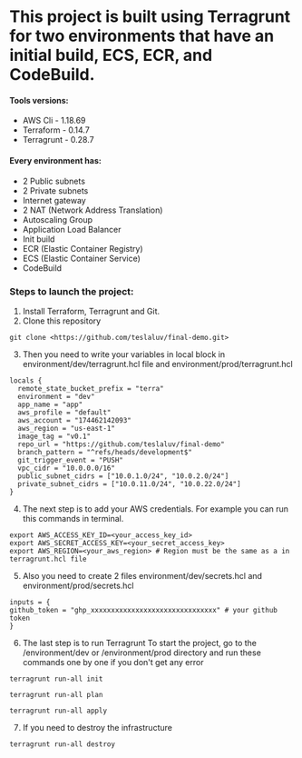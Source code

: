 # This project is built using Terragrunt for two environments that have an initial build, ECS, ECR, and CodeBuild.

#### Tools versions:
- AWS Cli - 1.18.69
- Terraform - 0.14.7
- Terragrunt - 0.28.7


#### Every environment has:
- 2 Public subnets
- 2 Private subnets
- Internet gateway
- 2 NAT (Network Address Translation)
- Autoscaling Group
- Application Load Balancer
- Init build
- ECR (Elastic Container Registry)
- ECS (Elastic Container Service)
- CodeBuild

### Steps to launch the project:

1. Install Terraform, Terragrunt and Git.
2. Clone this repository
```
git clone <https://github.com/teslaluv/final-demo.git>
```
3. Then you need to write your variables in local block in environment/dev/terragrunt.hcl file and environment/prod/terragrunt.hcl
```
locals {
  remote_state_bucket_prefix = "terra"
  environment = "dev"
  app_name = "app"
  aws_profile = "default"
  aws_account = "174462142093"
  aws_region = "us-east-1"
  image_tag = "v0.1"
  repo_url = "https://github.com/teslaluv/final-demo"
  branch_pattern = "^refs/heads/development$"
  git_trigger_event = "PUSH"
  vpc_cidr = "10.0.0.0/16"
  public_subnet_cidrs = ["10.0.1.0/24", "10.0.2.0/24"]
  private_subnet_cidrs = ["10.0.11.0/24", "10.0.22.0/24"]
}
```
4. The next step is to add your AWS credentials. For example you can run this commands in terminal.
```
export AWS_ACCESS_KEY_ID=<your_access_key_id>
export AWS_SECRET_ACCESS_KEY=<your_secret_access_key>
export AWS_REGION=<your_aws_region> # Region must be the same as a in terragrunt.hcl file
```
5. Also you need to create 2 files environment/dev/secrets.hcl and environment/prod/secrets.hcl
```
inputs = {
github_token = "ghp_xxxxxxxxxxxxxxxxxxxxxxxxxxxxxxx" # your github token
}
```
6. The last step is to run Terragrunt
To start the project, go to the /environment/dev or /environment/prod directory and run these commands one by one if you don't get any error
```
terragrunt run-all init
```
```
terragrunt run-all plan
```
```
terragrunt run-all apply
```

7. If you need to destroy the infrastructure 
```
terragrunt run-all destroy
```




